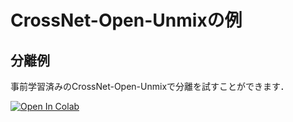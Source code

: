 # CrossNet-Open-Unmixの例
## 分離例
事前学習済みのCrossNet-Open-Unmixで分離を試すことができます．

[![Open In Colab](https://colab.research.google.com/assets/colab-badge.svg)](https://colab.research.google.com/github/tky823/DNN-based_source_separation/blob/main/egs/tutorials/x-umx/separate_music_ja.ipynb)